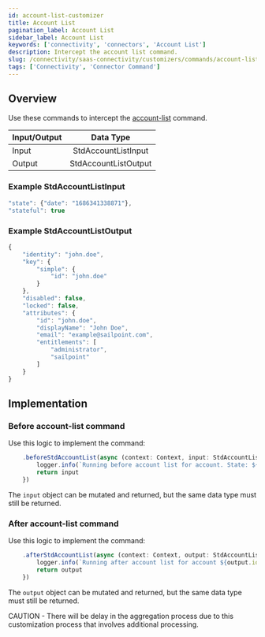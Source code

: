 ```yaml
---
id: account-list-customizer
title: Account List
pagination_label: Account List
sidebar_label: Account List
keywords: ['connectivity', 'connectors', 'Account List']
description: Intercept the account list command.
slug: /connectivity/saas-connectivity/customizers/commands/account-list
tags: ['Connectivity', 'Connector Command']
---
```


## Overview

Use these commands to intercept the [account-list](../../commands/account-list) command.

| Input/Output |      Data Type      |
| :----------- | :-----------------: |
| Input        | StdAccountListInput |
| Output       | StdAccountListOutput |

### Example StdAccountListInput

```javascript
"state": {"date": "1686341338871"},
"stateful": true
```

### Example StdAccountListOutput

```javascript
{
    "identity": "john.doe",
    "key": {
        "simple": {
            "id": "john.doe"
        }
    },
    "disabled": false,
    "locked": false,
    "attributes": {
        "id": "john.doe",
        "displayName": "John Doe",
        "email": "example@sailpoint.com",
        "entitlements": [
            "administrator",
            "sailpoint"
        ]
    }
}
```

## Implementation

### Before account-list command

Use this logic to implement the command:

```javascript
    .beforeStdAccountList(async (context: Context, input: StdAccountListInput) => {
        logger.info(`Running before account list for account. State: ${input.state}`)
        return input
    })
```

The `input` object can be mutated and returned, but the same data type must still be returned.

### After account-list command

Use this logic to implement the command:

```javascript
    .afterStdAccountList(async (context: Context, output: StdAccountListOutput) => {
        logger.info(`Running after account list for account ${output.identity}`)
        return output
    })
```

The `output` object can be mutated and returned, but the same data type must still be returned.

CAUTION - There will be delay in the aggregation process due to this customization process that involves additional processing.
